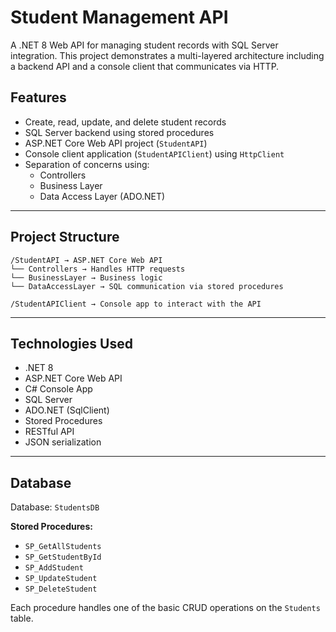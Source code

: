 # Student Management API

A .NET 8 Web API for managing student records with SQL Server integration. This project demonstrates a multi-layered architecture including a backend API and a console client that communicates via HTTP.

## Features

- Create, read, update, and delete student records
- SQL Server backend using stored procedures
- ASP.NET Core Web API project (`StudentAPI`)
- Console client application (`StudentAPIClient`) using `HttpClient`
- Separation of concerns using:
  - Controllers
  - Business Layer
  - Data Access Layer (ADO.NET)

---

## Project Structure
```
/StudentAPI → ASP.NET Core Web API
└── Controllers → Handles HTTP requests
└── BusinessLayer → Business logic
└── DataAccessLayer → SQL communication via stored procedures

/StudentAPIClient → Console app to interact with the API
```

---

## Technologies Used

- .NET 8
- ASP.NET Core Web API
- C# Console App
- SQL Server
- ADO.NET (SqlClient)
- Stored Procedures
- RESTful API
- JSON serialization

---

## Database

Database: `StudentsDB`

**Stored Procedures:**
- `SP_GetAllStudents`
- `SP_GetStudentById`
- `SP_AddStudent`
- `SP_UpdateStudent`
- `SP_DeleteStudent`

Each procedure handles one of the basic CRUD operations on the `Students` table.
